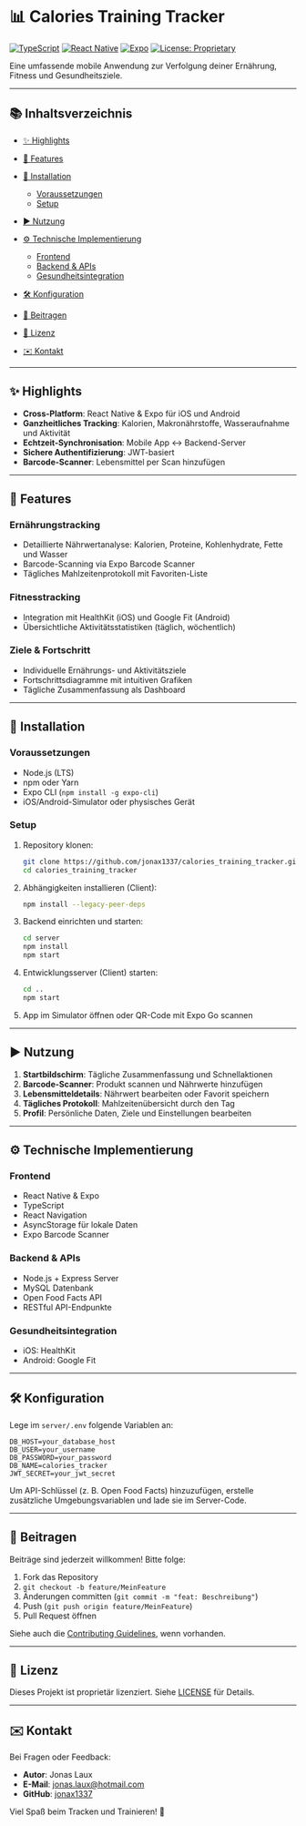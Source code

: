 # 📊 Calories Training Tracker

[![TypeScript](https://img.shields.io/badge/TypeScript-007ACC?style=for-the-badge\&logo=typescript\&logoColor=white)](https://www.typescriptlang.org/)
[![React Native](https://img.shields.io/badge/React_Native-20232A?style=for-the-badge\&logo=react\&logoColor=61DAFB)](https://reactnative.dev/)
[![Expo](https://img.shields.io/badge/Expo-000020?style=for-the-badge\&logo=expo\&logoColor=white)](https://expo.dev/)
[![License: Proprietary](https://img.shields.io/badge/License-Proprietary-red?style=for-the-badge)](LICENSE)

Eine umfassende mobile Anwendung zur Verfolgung deiner Ernährung, Fitness und Gesundheitsziele.

---

## 📚 Inhaltsverzeichnis

* [✨ Highlights](#-highlights)
* [🚀 Features](#-features)
* [💾 Installation](#-installation)

  * [Voraussetzungen](#voraussetzungen)
  * [Setup](#setup)
* [▶️ Nutzung](#️-nutzung)
* [⚙️ Technische Implementierung](#️-technische-implementierung)

  * [Frontend](#frontend)
  * [Backend & APIs](#backend--apis)
  * [Gesundheitsintegration](#gesundheitsintegration)
* [🛠️ Konfiguration](#️-konfiguration)
* [🤝 Beitragen](#-beitragen)
* [📄 Lizenz](#-lizenz)
* [✉️ Kontakt](#️-kontakt)

---

## ✨ Highlights

* **Cross-Platform**: React Native & Expo für iOS und Android
* **Ganzheitliches Tracking**: Kalorien, Makronährstoffe, Wasseraufnahme und Aktivität
* **Echtzeit-Synchronisation**: Mobile App ↔️ Backend-Server
* **Sichere Authentifizierung**: JWT-basiert
* **Barcode-Scanner**: Lebensmittel per Scan hinzufügen

---

## 🚀 Features

### Ernährungstracking

* Detaillierte Nährwertanalyse: Kalorien, Proteine, Kohlenhydrate, Fette und Wasser
* Barcode-Scanning via Expo Barcode Scanner
* Tägliches Mahlzeitenprotokoll mit Favoriten-Liste

### Fitnesstracking

* Integration mit HealthKit (iOS) und Google Fit (Android)
* Übersichtliche Aktivitätsstatistiken (täglich, wöchentlich)

### Ziele & Fortschritt

* Individuelle Ernährungs- und Aktivitätsziele
* Fortschrittsdiagramme mit intuitiven Grafiken
* Tägliche Zusammenfassung als Dashboard

---

## 💾 Installation

### Voraussetzungen

* Node.js (LTS)
* npm oder Yarn
* Expo CLI (`npm install -g expo-cli`)
* iOS/Android-Simulator oder physisches Gerät

### Setup

1. Repository klonen:

   ```bash
   git clone https://github.com/jonax1337/calories_training_tracker.git
   cd calories_training_tracker
   ```
2. Abhängigkeiten installieren (Client):

   ```bash
   npm install --legacy-peer-deps
   ```
3. Backend einrichten und starten:

   ```bash
   cd server
   npm install
   npm start
   ```
4. Entwicklungsserver (Client) starten:

   ```bash
   cd ..
   npm start
   ```
5. App im Simulator öffnen oder QR-Code mit Expo Go scannen

---

## ▶️ Nutzung

1. **Startbildschirm**: Tägliche Zusammenfassung und Schnellaktionen
2. **Barcode-Scanner**: Produkt scannen und Nährwerte hinzufügen
3. **Lebensmitteldetails**: Nährwert bearbeiten oder Favorit speichern
4. **Tägliches Protokoll**: Mahlzeitenübersicht durch den Tag
5. **Profil**: Persönliche Daten, Ziele und Einstellungen bearbeiten

---

## ⚙️ Technische Implementierung

### Frontend

* React Native & Expo
* TypeScript
* React Navigation
* AsyncStorage für lokale Daten
* Expo Barcode Scanner

### Backend & APIs

* Node.js + Express Server
* MySQL Datenbank
* Open Food Facts API
* RESTful API-Endpunkte

### Gesundheitsintegration

* iOS: HealthKit
* Android: Google Fit

---

## 🛠️ Konfiguration

Lege im `server/.env` folgende Variablen an:

```dotenv
DB_HOST=your_database_host
DB_USER=your_username
DB_PASSWORD=your_password
DB_NAME=calories_tracker
JWT_SECRET=your_jwt_secret
```

Um API-Schlüssel (z. B. Open Food Facts) hinzuzufügen, erstelle zusätzliche Umgebungsvariablen und lade sie im Server-Code.

---

## 🤝 Beitragen

Beiträge sind jederzeit willkommen! Bitte folge:

1. Fork das Repository
2. `git checkout -b feature/MeinFeature`
3. Änderungen committen (`git commit -m "feat: Beschreibung"`)
4. Push (`git push origin feature/MeinFeature`)
5. Pull Request öffnen

Siehe auch die [Contributing Guidelines](CONTRIBUTING.md), wenn vorhanden.

---

## 📄 Lizenz

Dieses Projekt ist proprietär lizenziert. Siehe [LICENSE](LICENSE) für Details.

---

## ✉️ Kontakt

Bei Fragen oder Feedback:

* **Autor**: Jonas Laux
* **E-Mail**: [jonas.laux@hotmail.com](mailto:jonas.laux@hotmail.com)
* **GitHub**: [jonax1337](https://github.com/jonax1337)

Viel Spaß beim Tracken und Trainieren! 🚀
